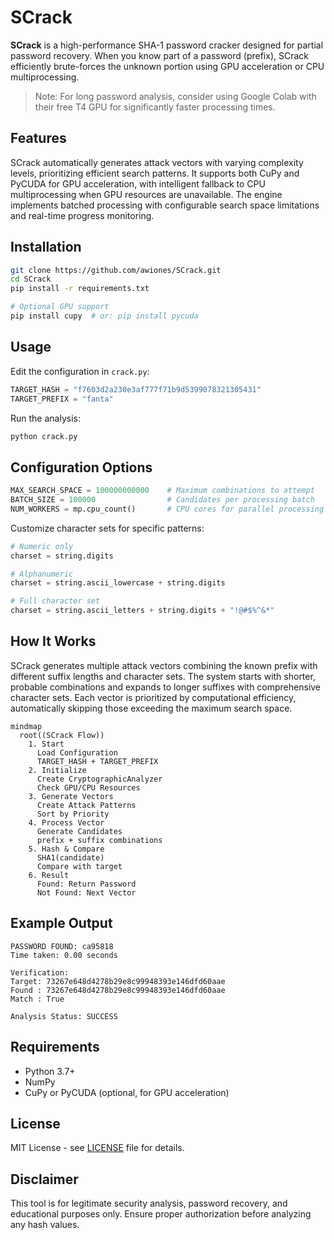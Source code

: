 # SCrack

**SCrack** is a high-performance SHA-1 password cracker designed for partial password recovery. When you know part of a password (prefix), SCrack efficiently brute-forces the unknown portion using GPU acceleration or CPU multiprocessing.

> Note: For long password analysis, consider using Google Colab with their free T4 GPU for significantly faster processing times.

## Features

SCrack automatically generates attack vectors with varying complexity levels, prioritizing efficient search patterns. It supports both CuPy and PyCUDA for GPU acceleration, with intelligent fallback to CPU multiprocessing when GPU resources are unavailable. The engine implements batched processing with configurable search space limitations and real-time progress monitoring.

## Installation

```bash
git clone https://github.com/awiones/SCrack.git
cd SCrack
pip install -r requirements.txt

# Optional GPU support
pip install cupy  # or: pip install pycuda
```

## Usage

Edit the configuration in `crack.py`:

```python
TARGET_HASH = "f7603d2a230e3af777f71b9d5399078321305431"
TARGET_PREFIX = "fanta"
```

Run the analysis:

```bash
python crack.py
```

## Configuration Options

```python
MAX_SEARCH_SPACE = 100000000000    # Maximum combinations to attempt
BATCH_SIZE = 100000                # Candidates per processing batch  
NUM_WORKERS = mp.cpu_count()       # CPU cores for parallel processing
```

Customize character sets for specific patterns:

```python
# Numeric only
charset = string.digits

# Alphanumeric
charset = string.ascii_lowercase + string.digits

# Full character set
charset = string.ascii_letters + string.digits + "!@#$%^&*"
```

## How It Works

SCrack generates multiple attack vectors combining the known prefix with different suffix lengths and character sets. The system starts with shorter, probable combinations and expands to longer suffixes with comprehensive character sets. Each vector is prioritized by computational efficiency, automatically skipping those exceeding the maximum search space.

```mermaid
mindmap
  root((SCrack Flow))
    1. Start
      Load Configuration
      TARGET_HASH + TARGET_PREFIX
    2. Initialize
      Create CryptographicAnalyzer
      Check GPU/CPU Resources
    3. Generate Vectors
      Create Attack Patterns
      Sort by Priority
    4. Process Vector
      Generate Candidates
      prefix + suffix combinations
    5. Hash & Compare
      SHA1(candidate)
      Compare with target
    6. Result
      Found: Return Password
      Not Found: Next Vector
```

## Example Output

```
PASSWORD FOUND: ca95818
Time taken: 0.00 seconds

Verification:
Target: 73267e648d4278b29e8c99948393e146dfd60aae
Found : 73267e648d4278b29e8c99948393e146dfd60aae
Match : True

Analysis Status: SUCCESS
```

## Requirements

- Python 3.7+
- NumPy
- CuPy or PyCUDA (optional, for GPU acceleration)

## License

MIT License - see [LICENSE](https://github.com/awiones/SCrack/blob/main/LICENSE) file for details.

## Disclaimer

This tool is for legitimate security analysis, password recovery, and educational purposes only. Ensure proper authorization before analyzing any hash values.
